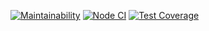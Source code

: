 [![Maintainability](https://api.codeclimate.com/v1/badges/243d003a0181923ef033/maintainability)](https://codeclimate.com/github/aemelianovich/reactive_lib/maintainability)
[![Node CI](https://github.com/aemelianovich/reactive_lib/actions/workflows/nodejs.yml/badge.svg)](https://github.com/aemelianovich/reactive_lib/actions/workflows/nodejs.yml)
[![Test Coverage](https://api.codeclimate.com/v1/badges/243d003a0181923ef033/test_coverage)](https://codeclimate.com/github/aemelianovich/reactive_lib/test_coverage)

